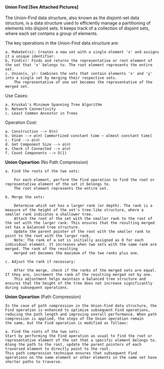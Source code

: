 #### Union Find [See Attached Pictures]

The Union-Find data structure, also known as the disjoint-set data structure, is a data structure used to efficiently manage a partitioning of elements into disjoint sets. It keeps track of a collection of disjoint sets, where each set contains a group of elements.

The key operations in the Union-Find data structure are:

    a. MakeSet(x): Creates a new set with a single element 'x' and assigns it a unique identifier.
    b, Find(x): Finds and returns the representative or root element of the set that 'x' belongs to. The root element represents the entire set.
    c. Union(x, y): Combines the sets that contain elements 'x' and 'y' into a single set by merging their respective sets. 
        The representative of one set becomes the representative of the merged set.

Use Cases:

    a. Kruskal's Minimum Spanning Tree Algorithm
    b. Network Connectivity
    c. Least Common Ancestor in Trees
    
Operation Cost:

    a. Construction --> O(n)
    b. Union --> 𝛼(𝑛) [ammortized constant time ~ almost constant time]
    c. Find --> 𝛼(𝑛)
    d. Get Component Size --> 𝛼(𝑛)
    e. Check if Connected --> 𝛼(𝑛)
    f. Count Components --> O(1)

**Union Opeartion** (No Path Compression)

    a. Find the roots of the two sets:

        For each element, perform the Find operation to find the root or representative element of the set it belongs to.
        The root element represents the entire set.
    
    b. Merge the sets:

        Determine which set has a larger rank (or depth). The rank is a measure of the height of the set's tree-like structure, where a smaller rank indicates a shallower tree.
        Attach the root of the set with the smaller rank to the root of the set with the larger rank. This ensures that the resulting merged set has a balanced tree structure.
        Update the parent pointer of the root with the smaller rank to point to the root with the larger rank.
        Note: The rank of a set is initially assigned as 0 for each individual element. It increases when two sets with the same rank are merged. The rank of the resulting 
        merged set becomes the maximum of the two ranks plus one.

    c. Adjust the rank if necessary:

        After the merge, check if the ranks of the merged sets are equal. If they are, increment the rank of the resulting merged set by one.
        This adjustment helps maintain a balanced tree structure and ensures that the height of the tree does not increase significantly during subsequent operations.

**Union Opeartion** (Path Compression)

    In the case of path compression in the Union-Find data structure, the Find operation is enhanced to optimize subsequent Find operations, 
    reducing the path length and improving overall performance. When path compression is applied, the steps of the Union operation remain 
    the same, but the Find operation is modified as follows:
    
    a. Find the roots of the two sets:
    Start by performing the Find operation as usual to find the root or representative element of the set that a specific element belongs to.
    Along the path to the root, update the parent pointers of each traversed element to directly point to the root.
    This path compression technique ensures that subsequent Find operations on the same element or other elements in the same set have shorter paths to traverse.
